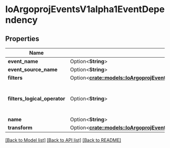 # IoArgoprojEventsV1alpha1EventDependency

## Properties

Name | Type | Description | Notes
------------ | ------------- | ------------- | -------------
**event_name** | Option<**String**> |  | [optional]
**event_source_name** | Option<**String**> |  | [optional]
**filters** | Option<[**crate::models::IoArgoprojEventsV1alpha1EventDependencyFilter**](io.argoproj.events.v1alpha1.EventDependencyFilter.md)> |  | [optional]
**filters_logical_operator** | Option<**String**> | FiltersLogicalOperator defines how different filters are evaluated together. Available values: and (&&), or (||) Is optional and if left blank treated as and (&&). | [optional]
**name** | Option<**String**> |  | [optional]
**transform** | Option<[**crate::models::IoArgoprojEventsV1alpha1EventDependencyTransformer**](io.argoproj.events.v1alpha1.EventDependencyTransformer.md)> |  | [optional]

[[Back to Model list]](../README.md#documentation-for-models) [[Back to API list]](../README.md#documentation-for-api-endpoints) [[Back to README]](../README.md)


